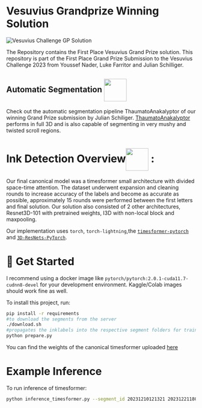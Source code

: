 # Vesuvius Grandprize Winning Solution
![Vesuvius Challenge GP Solution](pictures/logo.png)

The Repository contains the First Place Vesuvius Grand Prize solution. 
This repository is part of the First Place Grand Prize Submission to the Vesuvius Challenge 2023 from Youssef Nader, Luke Farritor and Julian Schilliger.

<!-- <img align="center" width="60" height="60" src="pictures/ThaumatoAnakalyptor.png">  -->
## Automatic Segmentation <img align="center" width="60" height="60" src="pictures/ThaumatoAnakalyptor.png"> 
Check out the automatic segmentation pipeline ThaumatoAnakalyptor of our winning Grand Prize submission by Julian Schiliger. 
[ThaumatoAnakalyptor](https://github.com/schillij95/ThaumatoAnakalyptor/tree/main) performs in full 3D and is also capable of segmenting in very mushy and twisted scroll regions.

# Ink Detection Overview<img align="center" width="60" height="60" src="pictures/logo.png"> :
Our final canonical model was a timesformer small architecture with divided space-time attention. 
The dataset underwent expansion and cleaning rounds to increase accuracy of the labels and become as accurate as possible, approximately 15 rounds were performed between the first letters and final solution. 
Our solution also consisted of 2 other architectures, Resnet3D-101 with pretrained weights, I3D with non-local block and maxpooling. 

Our implementation uses `torch`, `torch-lightning`,the [`timesformer-pytorch`](https://github.com/lucidrains/TimeSformer-pytorch) and [`3D-ResNets-PyTorch`](https://github.com/kenshohara/3D-ResNets-PyTorch/blob/master/models/resnet.py). 


# 🚀 Get Started

I recommend using a docker image like `pytorch/pytorch:2.0.1-cuda11.7-cudnn8-devel` for your development environment. Kaggle/Colab images should work fine as well. 

To install this project, run:

```bash
pip install -r requirements
#to download the segments from the server
./download.sh
#propagates the inklabels into the respective segment folders for training
python prepare.py
```
You can find the weights of the canonical timesformer uploaded [here](https://drive.google.com/drive/folders/1rn3GMOvtJRMBHOxVhWFVSY6IVI6xUnYp?usp=sharing)
# Example Inference

To run inference of timesformer:

```bash
python inference_timesformer.py --segment_id 20231210121321 20231221180251 --segment_path train_scrolls --model_path timesformer_wild15_20230702185753_0_fr_i3depoch=12.ckpt
```

